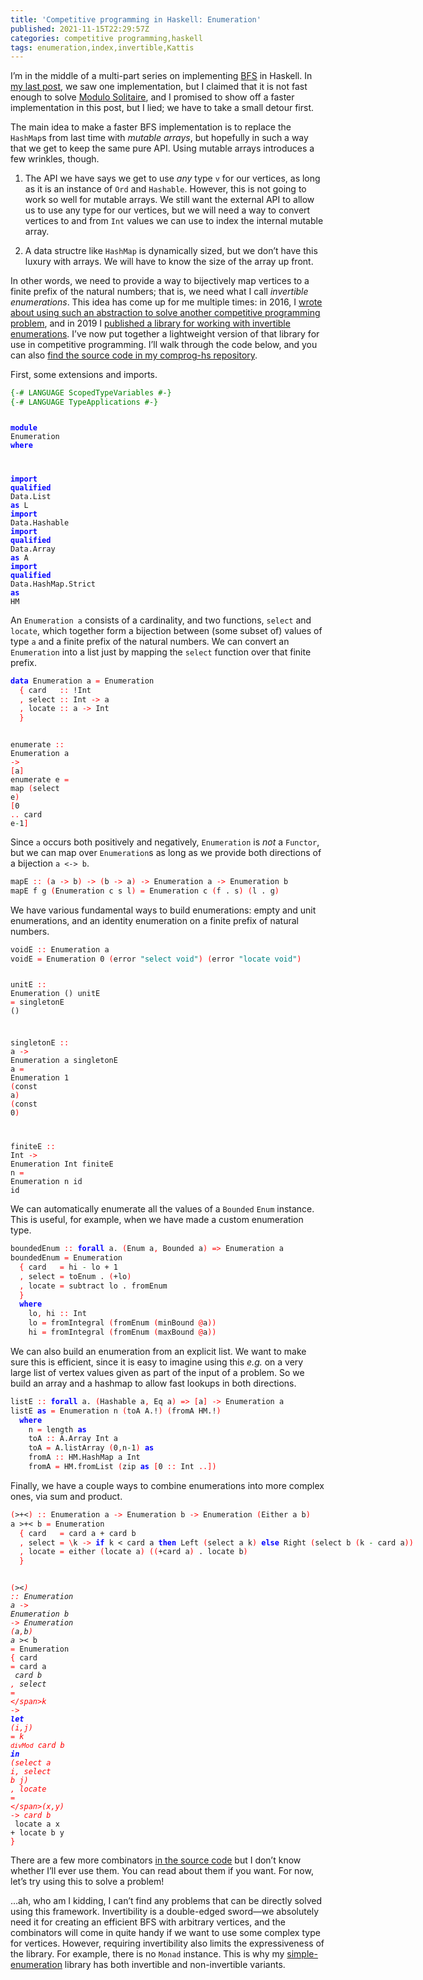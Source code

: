 ```yaml
---
title: 'Competitive programming in Haskell: Enumeration'
published: 2021-11-15T22:29:57Z
categories: competitive programming,haskell
tags: enumeration,index,invertible,Kattis
---
```


<p>I’m in the middle of a multi-part series on implementing <a href="https://byorgey.wordpress.com/2021/10/14/competitive-programming-in-haskell-bfs-part-1/">BFS</a> in Haskell. In <a href="https://byorgey.wordpress.com/2021/10/29/competitive-programming-in-haskell-bfs-part-3-implementation-via-hashmap/">my last post</a>, we saw one implementation, but I claimed that it is not fast enough to solve <a href="https://open.kattis.com/problems/modulosolitaire">Modulo Solitaire</a>, and I promised to show off a faster implementation in this post, but I lied; we have to take a small detour first.</p>
<p>The main idea to make a faster BFS implementation is to replace the <code>HashMap</code>s from last time with <em>mutable arrays</em>, but hopefully in such a way that we get to keep the same pure API. Using mutable arrays introduces a few wrinkles, though.</p>
<ol type="1">
<li><p>The API we have says we get to use <em>any</em> type <code>v</code> for our vertices, as long as it is an instance of <code>Ord</code> and <code>Hashable</code>. However, this is not going to work so well for mutable arrays. We still want the external API to allow us to use any type for our vertices, but we will need a way to convert vertices to and from <code>Int</code> values we can use to index the internal mutable array.</p></li>
<li><p>A data structre like <code>HashMap</code> is dynamically sized, but we don’t have this luxury with arrays. We will have to know the size of the array up front.</p></li>
</ol>
<p>In other words, we need to provide a way to bijectively map vertices to a finite prefix of the natural numbers; that is, we need what I call <em>invertible enumerations</em>. This idea has come up for me multiple times: in 2016, I <a href="https://byorgey.wordpress.com/2016/10/25/adventures-in-enumerating-balanced-brackets/">wrote about using such an abstraction to solve another competitive programming problem</a>, and in 2019 I <a href="https://byorgey.wordpress.com/2019/07/05/lightweight-invertible-enumerations-in-haskell/">published a library for working with invertible enumerations</a>. I’ve now put together a lightweight version of that library for use in competitive programming. I’ll walk through the code below, and you can also <a href="https://github.com/byorgey/comprog-hs/blob/master/Enumeration.hs">find the source code in my comprog-hs repository</a>.</p>
<p>First, some extensions and imports.</p>
<pre class="sourceCode haskell"><code class="sourceCode haskell"><span style="color:green;">{-# LANGUAGE ScopedTypeVariables #-}</span>
<span style="color:green;">{-# LANGUAGE TypeApplications #-}</span>

<span style="color:blue;font-weight:bold;">module</span> <span>Enumeration</span> <span style="color:blue;font-weight:bold;">where</span>

<span style="color:blue;font-weight:bold;">import</span> <span style="color:blue;font-weight:bold;">qualified</span> <span>Data.List</span> <span style="color:blue;font-weight:bold;">as</span> <span>L</span>
<span style="color:blue;font-weight:bold;">import</span> <span>Data.Hashable</span>
<span style="color:blue;font-weight:bold;">import</span> <span style="color:blue;font-weight:bold;">qualified</span> <span>Data.Array</span> <span style="color:blue;font-weight:bold;">as</span> <span>A</span>
<span style="color:blue;font-weight:bold;">import</span> <span style="color:blue;font-weight:bold;">qualified</span> <span>Data.HashMap.Strict</span> <span style="color:blue;font-weight:bold;">as</span> <span>HM</span></code></pre>
<p>An <code>Enumeration a</code> consists of a cardinality, and two functions, <code>select</code> and <code>locate</code>, which together form a bijection between (some subset of) values of type <code>a</code> and a finite prefix of the natural numbers. We can convert an <code>Enumeration</code> into a list just by mapping the <code>select</code> function over that finite prefix.</p>
<pre class="sourceCode haskell"><code class="sourceCode haskell"><span style="color:blue;font-weight:bold;">data</span> <span>Enumeration</span> <span>a</span> <span style="color:red;">=</span> <span>Enumeration</span>
  <span style="color:red;">{</span> <span>card</span>   <span style="color:red;">::</span> <span>!</span><span>Int</span>
  <span style="color:red;">,</span> <span>select</span> <span style="color:red;">::</span> <span>Int</span> <span style="color:red;">-&gt;</span> <span>a</span>
  <span style="color:red;">,</span> <span>locate</span> <span style="color:red;">::</span> <span>a</span> <span style="color:red;">-&gt;</span> <span>Int</span>
  <span style="color:red;">}</span>

<span>enumerate</span> <span style="color:red;">::</span> <span>Enumeration</span> <span>a</span> <span style="color:red;">-&gt;</span> <span style="color:red;">[</span><span>a</span><span style="color:red;">]</span>
<span>enumerate</span> <span>e</span> <span style="color:red;">=</span> <span>map</span> <span style="color:red;">(</span><span>select</span> <span>e</span><span style="color:red;">)</span> <span style="color:red;">[</span><span class="hs-num">0</span> <span style="color:red;">..</span> <span>card</span> <span>e</span><span style="color:green;">-</span><span class="hs-num">1</span><span style="color:red;">]</span></code></pre>
<p>Since <code>a</code> occurs both positively and negatively, <code>Enumeration</code> is <em>not</em> a <code>Functor</code>, but we can map over <code>Enumeration</code>s as long as we provide both directions of a bijection <code>a &lt;-&gt; b</code>.</p>
<pre class="sourceCode haskell"><code class="sourceCode haskell"><span>mapE</span> <span style="color:red;">::</span> <span style="color:red;">(</span><span>a</span> <span style="color:red;">-&gt;</span> <span>b</span><span style="color:red;">)</span> <span style="color:red;">-&gt;</span> <span style="color:red;">(</span><span>b</span> <span style="color:red;">-&gt;</span> <span>a</span><span style="color:red;">)</span> <span style="color:red;">-&gt;</span> <span>Enumeration</span> <span>a</span> <span style="color:red;">-&gt;</span> <span>Enumeration</span> <span>b</span>
<span>mapE</span> <span>f</span> <span>g</span> <span style="color:red;">(</span><span>Enumeration</span> <span>c</span> <span>s</span> <span>l</span><span style="color:red;">)</span> <span style="color:red;">=</span> <span>Enumeration</span> <span>c</span> <span style="color:red;">(</span><span>f</span> <span>.</span> <span>s</span><span style="color:red;">)</span> <span style="color:red;">(</span><span>l</span> <span>.</span> <span>g</span><span style="color:red;">)</span></code></pre>
<p>We have various fundamental ways to build enumerations: empty and unit enumerations, and an identity enumeration on a finite prefix of natural numbers.</p>
<pre class="sourceCode haskell"><code class="sourceCode haskell"><span>voidE</span> <span style="color:red;">::</span> <span>Enumeration</span> <span>a</span>
<span>voidE</span> <span style="color:red;">=</span> <span>Enumeration</span> <span class="hs-num">0</span> <span style="color:red;">(</span><span>error</span> <span style="color:teal;">"select void"</span><span style="color:red;">)</span> <span style="color:red;">(</span><span>error</span> <span style="color:teal;">"locate void"</span><span style="color:red;">)</span>

<span>unitE</span> <span style="color:red;">::</span> <span>Enumeration</span> <span>()</span>
<span>unitE</span> <span style="color:red;">=</span> <span>singletonE</span> <span>()</span>

<span>singletonE</span> <span style="color:red;">::</span> <span>a</span> <span style="color:red;">-&gt;</span> <span>Enumeration</span> <span>a</span>
<span>singletonE</span> <span>a</span> <span style="color:red;">=</span> <span>Enumeration</span> <span class="hs-num">1</span> <span style="color:red;">(</span><span>const</span> <span>a</span><span style="color:red;">)</span> <span style="color:red;">(</span><span>const</span> <span class="hs-num">0</span><span style="color:red;">)</span>

<span>finiteE</span> <span style="color:red;">::</span> <span>Int</span> <span style="color:red;">-&gt;</span> <span>Enumeration</span> <span>Int</span>
<span>finiteE</span> <span>n</span> <span style="color:red;">=</span> <span>Enumeration</span> <span>n</span> <span>id</span> <span>id</span></code></pre>
<p>We can automatically enumerate all the values of a <code>Bounded</code> <code>Enum</code> instance. This is useful, for example, when we have made a custom enumeration type.</p>
<pre class="sourceCode haskell"><code class="sourceCode haskell"><span>boundedEnum</span> <span style="color:red;">::</span> <span style="color:blue;font-weight:bold;">forall</span> <span>a</span><span>.</span> <span style="color:red;">(</span><span>Enum</span> <span>a</span><span style="color:red;">,</span> <span>Bounded</span> <span>a</span><span style="color:red;">)</span> <span style="color:red;">=&gt;</span> <span>Enumeration</span> <span>a</span>
<span>boundedEnum</span> <span style="color:red;">=</span> <span>Enumeration</span>
  <span style="color:red;">{</span> <span>card</span>   <span style="color:red;">=</span> <span>hi</span> <span style="color:green;">-</span> <span>lo</span> <span>+</span> <span class="hs-num">1</span>
  <span style="color:red;">,</span> <span>select</span> <span style="color:red;">=</span> <span>toEnum</span> <span>.</span> <span style="color:red;">(</span><span>+</span><span>lo</span><span style="color:red;">)</span>
  <span style="color:red;">,</span> <span>locate</span> <span style="color:red;">=</span> <span>subtract</span> <span>lo</span> <span>.</span> <span>fromEnum</span>
  <span style="color:red;">}</span>
  <span style="color:blue;font-weight:bold;">where</span>
    <span>lo</span><span style="color:red;">,</span> <span>hi</span> <span style="color:red;">::</span> <span>Int</span>
    <span>lo</span> <span style="color:red;">=</span> <span>fromIntegral</span> <span style="color:red;">(</span><span>fromEnum</span> <span style="color:red;">(</span><span>minBound</span> <span style="color:red;">@</span><span>a</span><span style="color:red;">)</span><span style="color:red;">)</span>
    <span>hi</span> <span style="color:red;">=</span> <span>fromIntegral</span> <span style="color:red;">(</span><span>fromEnum</span> <span style="color:red;">(</span><span>maxBound</span> <span style="color:red;">@</span><span>a</span><span style="color:red;">)</span><span style="color:red;">)</span></code></pre>
<p>We can also build an enumeration from an explicit list. We want to make sure this is efficient, since it is easy to imagine using this <em>e.g.</em> on a very large list of vertex values given as part of the input of a problem. So we build an array and a hashmap to allow fast lookups in both directions.</p>
<pre class="sourceCode haskell"><code class="sourceCode haskell"><span>listE</span> <span style="color:red;">::</span> <span style="color:blue;font-weight:bold;">forall</span> <span>a</span><span>.</span> <span style="color:red;">(</span><span>Hashable</span> <span>a</span><span style="color:red;">,</span> <span>Eq</span> <span>a</span><span style="color:red;">)</span> <span style="color:red;">=&gt;</span> <span style="color:red;">[</span><span>a</span><span style="color:red;">]</span> <span style="color:red;">-&gt;</span> <span>Enumeration</span> <span>a</span>
<span>listE</span> <span style="color:blue;font-weight:bold;">as</span> <span style="color:red;">=</span> <span>Enumeration</span> <span>n</span> <span style="color:red;">(</span><span>toA</span> <span>A</span><span>.!</span><span style="color:red;">)</span> <span style="color:red;">(</span><span>fromA</span> <span>HM</span><span>.!</span><span style="color:red;">)</span>
  <span style="color:blue;font-weight:bold;">where</span>
    <span>n</span> <span style="color:red;">=</span> <span>length</span> <span style="color:blue;font-weight:bold;">as</span>
    <span>toA</span> <span style="color:red;">::</span> <span>A.Array</span> <span>Int</span> <span>a</span>
    <span>toA</span> <span style="color:red;">=</span> <span>A.listArray</span> <span style="color:red;">(</span><span class="hs-num">0</span><span style="color:red;">,</span><span>n</span><span style="color:green;">-</span><span class="hs-num">1</span><span style="color:red;">)</span> <span style="color:blue;font-weight:bold;">as</span>
    <span>fromA</span> <span style="color:red;">::</span> <span>HM.HashMap</span> <span>a</span> <span>Int</span>
    <span>fromA</span> <span style="color:red;">=</span> <span>HM.fromList</span> <span style="color:red;">(</span><span>zip</span> <span style="color:blue;font-weight:bold;">as</span> <span style="color:red;">[</span><span class="hs-num">0</span> <span style="color:red;">::</span> <span>Int</span> <span style="color:red;">..</span><span style="color:red;">]</span><span style="color:red;">)</span></code></pre>
<p>Finally, we have a couple ways to combine enumerations into more complex ones, via sum and product.</p>
<pre class="sourceCode haskell"><code class="sourceCode haskell"><span style="color:red;">(</span><span>&gt;+&lt;</span><span style="color:red;">)</span> <span style="color:red;">::</span> <span>Enumeration</span> <span>a</span> <span style="color:red;">-&gt;</span> <span>Enumeration</span> <span>b</span> <span style="color:red;">-&gt;</span> <span>Enumeration</span> <span style="color:red;">(</span><span>Either</span> <span>a</span> <span>b</span><span style="color:red;">)</span>
<span>a</span> <span>&gt;+&lt;</span> <span>b</span> <span style="color:red;">=</span> <span>Enumeration</span>
  <span style="color:red;">{</span> <span>card</span>   <span style="color:red;">=</span> <span>card</span> <span>a</span> <span>+</span> <span>card</span> <span>b</span>
  <span style="color:red;">,</span> <span>select</span> <span style="color:red;">=</span> <span style="color:red;">\</span><span>k</span> <span style="color:red;">-&gt;</span> <span style="color:blue;font-weight:bold;">if</span> <span>k</span> <span>&lt;</span> <span>card</span> <span>a</span> <span style="color:blue;font-weight:bold;">then</span> <span>Left</span> <span style="color:red;">(</span><span>select</span> <span>a</span> <span>k</span><span style="color:red;">)</span> <span style="color:blue;font-weight:bold;">else</span> <span>Right</span> <span style="color:red;">(</span><span>select</span> <span>b</span> <span style="color:red;">(</span><span>k</span> <span style="color:green;">-</span> <span>card</span> <span>a</span><span style="color:red;">)</span><span style="color:red;">)</span>
  <span style="color:red;">,</span> <span>locate</span> <span style="color:red;">=</span> <span>either</span> <span style="color:red;">(</span><span>locate</span> <span>a</span><span style="color:red;">)</span> <span style="color:red;">(</span><span style="color:red;">(</span><span>+</span><span>card</span> <span>a</span><span style="color:red;">)</span> <span>.</span> <span>locate</span> <span>b</span><span style="color:red;">)</span>
  <span style="color:red;">}</span>

<span style="color:red;">(</span><span>&gt;*&lt;</span><span style="color:red;">)</span> <span style="color:red;">::</span> <span>Enumeration</span> <span>a</span> <span style="color:red;">-&gt;</span> <span>Enumeration</span> <span>b</span> <span style="color:red;">-&gt;</span> <span>Enumeration</span> <span style="color:red;">(</span><span>a</span><span style="color:red;">,</span><span>b</span><span style="color:red;">)</span>
<span>a</span> <span>&gt;*&lt;</span> <span>b</span> <span style="color:red;">=</span> <span>Enumeration</span>
  <span style="color:red;">{</span> <span>card</span> <span style="color:red;">=</span> <span>card</span> <span>a</span> <span>*</span> <span>card</span> <span>b</span>
  <span style="color:red;">,</span> <span>select</span> <span style="color:red;">=</span> <span style="color:red;">\</span><span>k</span> <span style="color:red;">-&gt;</span> <span style="color:blue;font-weight:bold;">let</span> <span style="color:red;">(</span><span>i</span><span style="color:red;">,</span><span>j</span><span style="color:red;">)</span> <span style="color:red;">=</span> <span>k</span> <span>`divMod`</span> <span>card</span> <span>b</span> <span style="color:blue;font-weight:bold;">in</span> <span style="color:red;">(</span><span>select</span> <span>a</span> <span>i</span><span style="color:red;">,</span> <span>select</span> <span>b</span> <span>j</span><span style="color:red;">)</span>
  <span style="color:red;">,</span> <span>locate</span> <span style="color:red;">=</span> <span style="color:red;">\</span><span style="color:red;">(</span><span>x</span><span style="color:red;">,</span><span>y</span><span style="color:red;">)</span> <span style="color:red;">-&gt;</span> <span>card</span> <span>b</span> <span>*</span> <span>locate</span> <span>a</span> <span>x</span> <span>+</span> <span>locate</span> <span>b</span> <span>y</span>
  <span style="color:red;">}</span></code></pre>
<p>There are a few more combinators <a href="https://github.com/byorgey/comprog-hs/blob/master/Enumeration.hs">in the source code</a> but I don’t know whether I’ll ever use them. You can read about them if you want. For now, let’s try using this to solve a problem!</p>
<p>…ah, who am I kidding, I can’t find any problems that can be directly solved using this framework. Invertibility is a double-edged sword—we absolutely need it for creating an efficient BFS with arbitrary vertices, and the combinators will come in quite handy if we want to use some complex type for vertices. However, requiring invertibility also limits the expressiveness of the library. For example, there is no <code>Monad</code> instance. This is why my <a href="https://hackage.haskell.org/package/simple-enumeration">simple-enumeration</a> library has both invertible and non-invertible variants.</p>


